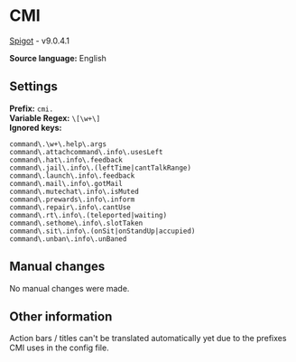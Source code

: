 # CMI

[Spigot](https://www.spigotmc.org/resources/3742/) - v9.0.4.1

**Source language:** English

## Settings

**Prefix:** `cmi.`  
**Variable Regex:** `\[\w+\]`  
**Ignored keys:**

```
command\.\w+\.help\.args
command\.attachcommand\.info\.usesLeft
command\.hat\.info\.feedback
command\.jail\.info\.(leftTime|cantTalkRange)
command\.launch\.info\.feedback
command\.mail\.info\.gotMail
command\.mutechat\.info\.isMuted
command\.prewards\.info\.inform
command\.repair\.info\.cantUse
command\.rt\.info\.(teleported|waiting)
command\.sethome\.info\.slotTaken
command\.sit\.info\.(onSit|onStandUp|accupied)
command\.unban\.info\.unBaned
```

## Manual changes

No manual changes were made.

## Other information

Action bars / titles can't be translated automatically yet due to the prefixes CMI uses in the config file.
